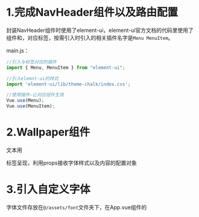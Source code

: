 # 1.完成NavHeader组件以及路由配置

封装NavHeader组件时使用了element-ui，element-ui官方文档的代码里使用了组件<el-menu>和<el-menu-item>，对应标签，按需引入时引入的相关插件名字是`Menu MenuItem`。

main.js：

~~~js
//引入与标签对应的插件
import { Menu, MenuItem } from "element-ui";

//引入elemnt-ui的样式
import 'element-ui/lib/theme-chalk/index.css';

//使用插件—让对应组件生效
Vue.use(Menu);
Vue.use(MenuItem);
~~~

# 2.Wallpaper组件

文本用<p>标签呈现，利用props接收字体样式以及内容的配置对象

# 3.引入自定义字体

字体文件存放在`@/assets/font`文件夹下，在App.vue组件的<style>中用`@font-face`自定义字体：

~~~css
@font-face {
  /*
  	font-family:指定自定义字体的字体名
    src:url指定自定义字体文件的路径;format与字体文件后缀对应（ttf对应truetype）
  */
  font-family: "庞门正道粗书体";
  font-weight: 400;
  src: 
    url(~@/assets/font/庞门正道粗书体.ttf) format("truetype");
}
~~~

免费字体文件下载网站：[免费字体 - 字体大全 - 字体安装包免费下载 - 图星人 (txrpic.com)](https://www.txrpic.com/ziti/?utm_source=360&utm_term=527)

# 4.Scale组件

模板内容：`<div class="container"><slot></slot></div>`，相当于一个组件外框，插槽<slot>替换为其它组件

# 5.Screen组件

类似于Scale组件的作用，做一个组件外框

# 6.Home页面基本结构

~~~html
<scale
  v-for="example in examples"
  :key="example.type"
  :data="example.scale"
>
  <screen :type="examples.type">
    <wallpaper :data="example.data" />
  </screen>
</scale>
~~~

# 7.Scale组件处理props接收的数据

props接受的数据width、height、x、y都是用数组表示的范围，我们在Scale组件中定义计算属性current，希望结合props接收的另外两个属性（progress、domain）得到一个对象，属性width、height、x、y值为具体值。

虽然暂时不明白计算的准确意义，但是current计算属性的实现还是有所收获的——**将一个对象加工处理成另一个（同属性名、不同值）对象**。

~~~js
current: function () {
  /*
  	this.data.range是一个对象，Object.keys获取其属性名的数组
  	利用数组的reduce方法重新构造一个对象：
  		一般reduce方法用来求和，我们把reduce的初始值也就是第二个参数设为{}，遍历方法
  		也就是第一个参数的函数体，每次为空对象添加一个属性
  */
  return Object.keys(this.data.range).reduce((obj, key) => {
    const [r0, r1] = this.data.range[key];//数组的解构赋值（对应位置进行赋值），得到
    /*
    	对属性key进行加工，得到key的值
    */
    obj[key] = ...;
    return obj;
  }, {});
},
~~~

